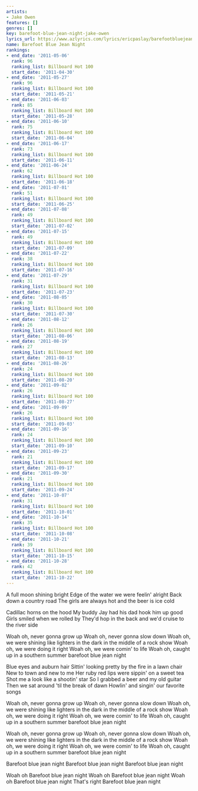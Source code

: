 ```yaml
---
artists:
- Jake Owen
features: []
genres: []
key: barefoot-blue-jean-night-jake-owen
lyrics_url: https://www.azlyrics.com/lyrics/ericpaslay/barefootbluejeannight.html
name: Barefoot Blue Jean Night
rankings:
- end_date: '2011-05-06'
  rank: 96
  ranking_list: Billboard Hot 100
  start_date: '2011-04-30'
- end_date: '2011-05-27'
  rank: 96
  ranking_list: Billboard Hot 100
  start_date: '2011-05-21'
- end_date: '2011-06-03'
  rank: 85
  ranking_list: Billboard Hot 100
  start_date: '2011-05-28'
- end_date: '2011-06-10'
  rank: 75
  ranking_list: Billboard Hot 100
  start_date: '2011-06-04'
- end_date: '2011-06-17'
  rank: 73
  ranking_list: Billboard Hot 100
  start_date: '2011-06-11'
- end_date: '2011-06-24'
  rank: 62
  ranking_list: Billboard Hot 100
  start_date: '2011-06-18'
- end_date: '2011-07-01'
  rank: 51
  ranking_list: Billboard Hot 100
  start_date: '2011-06-25'
- end_date: '2011-07-08'
  rank: 49
  ranking_list: Billboard Hot 100
  start_date: '2011-07-02'
- end_date: '2011-07-15'
  rank: 49
  ranking_list: Billboard Hot 100
  start_date: '2011-07-09'
- end_date: '2011-07-22'
  rank: 38
  ranking_list: Billboard Hot 100
  start_date: '2011-07-16'
- end_date: '2011-07-29'
  rank: 31
  ranking_list: Billboard Hot 100
  start_date: '2011-07-23'
- end_date: '2011-08-05'
  rank: 30
  ranking_list: Billboard Hot 100
  start_date: '2011-07-30'
- end_date: '2011-08-12'
  rank: 26
  ranking_list: Billboard Hot 100
  start_date: '2011-08-06'
- end_date: '2011-08-19'
  rank: 27
  ranking_list: Billboard Hot 100
  start_date: '2011-08-13'
- end_date: '2011-08-26'
  rank: 24
  ranking_list: Billboard Hot 100
  start_date: '2011-08-20'
- end_date: '2011-09-02'
  rank: 26
  ranking_list: Billboard Hot 100
  start_date: '2011-08-27'
- end_date: '2011-09-09'
  rank: 26
  ranking_list: Billboard Hot 100
  start_date: '2011-09-03'
- end_date: '2011-09-16'
  rank: 24
  ranking_list: Billboard Hot 100
  start_date: '2011-09-10'
- end_date: '2011-09-23'
  rank: 21
  ranking_list: Billboard Hot 100
  start_date: '2011-09-17'
- end_date: '2011-09-30'
  rank: 21
  ranking_list: Billboard Hot 100
  start_date: '2011-09-24'
- end_date: '2011-10-07'
  rank: 31
  ranking_list: Billboard Hot 100
  start_date: '2011-10-01'
- end_date: '2011-10-14'
  rank: 35
  ranking_list: Billboard Hot 100
  start_date: '2011-10-08'
- end_date: '2011-10-21'
  rank: 39
  ranking_list: Billboard Hot 100
  start_date: '2011-10-15'
- end_date: '2011-10-28'
  rank: 42
  ranking_list: Billboard Hot 100
  start_date: '2011-10-22'
---
```


A full moon shining bright
Edge of the water we were feelin' alright
Back down a country road
The girls are always hot and the beer is ice cold

Cadillac horns on the hood
My buddy Jay had his dad hook him up good
Girls smiled when we rolled by
They'd hop in the back and we'd cruise to the river side

Woah oh, never gonna grow up
Woah oh, never gonna slow down
Woah oh, we were shining like lighters in the dark in the middle of a rock show
Woah oh, we were doing it right
Woah oh, we were comin' to life
Woah oh, caught up in a southern summer barefoot blue jean night

Blue eyes and auburn hair
Sittin' looking pretty by the fire in a lawn chair
New to town and new to me
Her ruby red lips were sippin' on a sweet tea
Shot me a look like a shootin' star
So I grabbed a beer and my old guitar
Then we sat around 'til the break of dawn
Howlin' and singin' our favorite songs

Woah oh, never gonna grow up
Woah oh, never gonna slow down
Woah oh, we were shining like lighters in the dark in the middle of a rock show
Woah oh, we were doing it right
Woah oh, we were comin' to life
Woah oh, caught up in a southern summer barefoot blue jean night

Woah oh, never gonna grow up
Woah oh, never gonna slow down
Woah oh, we were shining like lighters in the dark in the middle of a rock show
Woah oh, we were doing it right
Woah oh, we were comin' to life
Woah oh, caught up in a southern summer barefoot blue jean night

Barefoot blue jean night
Barefoot blue jean night
Barefoot blue jean night

Woah oh
Barefoot blue jean night
Woah oh
Barefoot blue jean night
Woah oh
Barefoot blue jean night
That's right
Barefoot blue jean night



